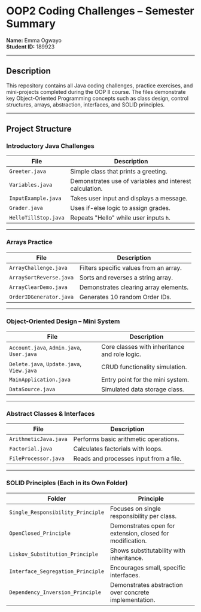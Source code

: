 # OOP2 Coding Challenges – Semester Summary

**Name:** Emma Ogwayo  
**Student ID:** 189923  

---

## Description

This repository contains all Java coding challenges, practice exercises, and mini-projects completed during the OOP II course. The files demonstrate key Object-Oriented Programming concepts such as class design, control structures, arrays, abstraction, interfaces, and SOLID principles.

---

## Project Structure

### Introductory Java Challenges
| File | Description |
|------|-------------|
| `Greeter.java` | Simple class that prints a greeting. |
| `Variables.java` | Demonstrates use of variables and interest calculation. |
| `InputExample.java` | Takes user input and displays a message. |
| `Grader.java` | Uses if-else logic to assign grades. |
| `HelloTillStop.java` | Repeats "Hello" while user inputs `h`. |

---

### Arrays Practice
| File | Description |
|------|-------------|
| `ArrayChallenge.java` | Filters specific values from an array. |
| `ArraySortReverse.java` | Sorts and reverses a string array. |
| `ArrayClearDemo.java` | Demonstrates clearing array elements. |
| `OrderIDGenerator.java` | Generates 10 random Order IDs. |

---

### Object-Oriented Design – Mini System
| File | Description |
|------|-------------|
| `Account.java`, `Admin.java`, `User.java` | Core classes with inheritance and role logic. |
| `Delete.java`, `Update.java`, `View.java` | CRUD functionality simulation. |
| `MainApplication.java` | Entry point for the mini system. |
| `DataSource.java` | Simulated data storage class. |

---

### Abstract Classes & Interfaces
| File | Description |
|------|-------------|
| `ArithmeticJava.java` | Performs basic arithmetic operations. |
| `Factorial.java` | Calculates factorials with loops. |
| `FileProcessor.java` | Reads and processes input from a file. |

---

### SOLID Principles (Each in its Own Folder)
| Folder | Principle |
|--------|-----------|
| `Single_Responsibility_Principle` | Focuses on single responsibility per class. |
| `OpenClosed_Principle` | Demonstrates open for extension, closed for modification. |
| `Liskov_Substitution_Principle` | Shows substitutability with inheritance. |
| `Interface_Segregation_Principle` | Encourages small, specific interfaces. |
| `Dependency_Inversion_Principle` | Demonstrates abstraction over concrete implementation. |
